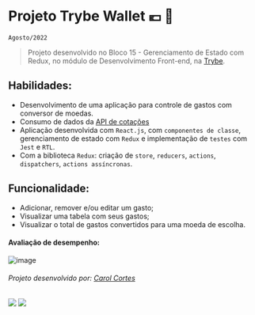 # Projeto Trybe Wallet :euro: :bank:
``Agosto/2022``

> Projeto desenvolvido no Bloco 15 - Gerenciamento de Estado com Redux, no módulo de Desenvolvimento Front-end, na [Trybe](https://www.betrybe.com/).

## Habilidades:
  - Desenvolvimento de uma aplicação para controle de gastos com conversor de moedas.
  - Consumo de dados da [API de cotações](https://docs.awesomeapi.com.br/api-de-moedas)
  - Aplicação desenvolvida com ``React.js``, com ``componentes de classe``, gerenciamento de estado com ``Redux`` e implementação de ``testes`` com ``Jest`` e ``RTL``.
  - Com a biblioteca ``Redux``: criação de ``store``, ``reducers``, ``actions``, ``dispatchers``, ``actions assíncronas``.
 
 ## Funcionalidade:
  - Adicionar, remover e/ou editar um gasto;
  - Visualizar uma tabela com seus gastos;
  - Visualizar o total de gastos convertidos para uma moeda de escolha. 
 
 #### Avaliação de desempenho:

![image](https://github.com/carolcortes/trybewallet/assets/98475840/8b50a267-c845-4a42-b5d9-29a46fc235df)

###### Projeto desenvolvido por: [Carol Cortes](https://github.com/carolcortes)

  <a href = "mailto:caroline.ocortes@gmail.com"><img src="https://img.shields.io/badge/-Gmail-%23333?style=for-the-badge&logo=gmail&logoColor=white" target="_blank"></a>
  <a href="https://www.linkedin.com/in/carolinecortess/" target="_blank"><img src="https://img.shields.io/badge/-LinkedIn-%230077B5?style=for-the-badge&logo=linkedin&logoColor=white"></a>
